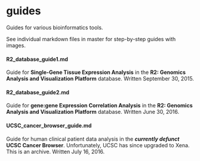 # guides

Guides for various bioinformatics tools.

See individual markdown files in master for step-by-step guides with images.

#### R2_database_guide1.md

Guide for **Single-Gene Tissue Expression Analysis** in the **R2: Genomics Analysis and Visualization Platform** database.
Written September 30, 2015.

#### R2_database_guide2.md

Guide for **gene:gene Expression Correlation Analysis** in the **R2: Genomics Analysis and Visualization Platform** database.
Written June 30, 2016.

#### UCSC_cancer_browser_guide.md

Guide for human clinical patient data analysis in the **_currently defunct_ UCSC Cancer Browser**. Unfortunately, UCSC has since upgraded to Xena. This is an archive.
Written July 16, 2016.
